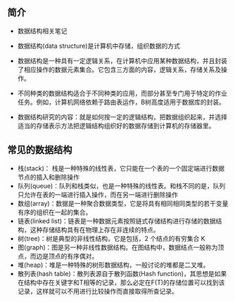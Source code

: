 ## 简介

+ 数据结构相关笔记

+ 数据结构(data structure)是计算机中存储，组织数据的方式
+ 数据结构是一种具有一定逻辑关系，在计算机中应用某种数据结构，并且封装了相应操作的数据元素集合。它包含三方面的内容，逻辑关系，存储关系及操作。
+ 不同种类的数据结构适合于不同种类的应用，而部分甚至专门用于特定的作业任务。例如，计算机网络依赖于路由表运作，B树高度适用于数据库的封装。
+ 数据结构研究的内容：就是如何按一定的逻辑结构，把数据组织起来，并选择适当的存储表示方法把逻辑结构组织好的数据存储到计算机的存储器里。

## 常见的数据结构

+ 栈(stack)： 栈是一种特殊的线性表，它只能在一个表的一个固定端进行数据节点的插入和删除操作
+ 队列(queue)：队列和栈类似，也是一种特殊的线性表。和栈不同的是，队列只允许在表的一端进行插入操作，而在另一端进行删除操作
+ 数组(array)：数据是一种聚合数据类型，它是将具有相同相同类型的若干变量有序的组织在一起的集合。
+ 链表(linked list)：链表是一种数据元素按照链式存储结构进行存储的数据结构，这种存储结构具有在物理上存在非连续的特点。
+ 树(tree)：树是典型的非线性结构，它是包括，2 个结点的有穷集合 K
+ 图(graph)：图是另一种非线性数据结构。在图结构中，数据结点一般称为顶点，而边是顶点的有序偶对。
+ 堆(heap)：堆是一种特殊的树形数据结构，一般讨论的堆都是二叉堆。
+ 散列表(hash table)：散列表源自于散列函数(Hash function)，其思想是如果在结构中存在关键字和T相等的记录，那么必定在F(T)的存储位置可以找到该记录，这样就可以不用进行比较操作而直接取得所查记录。